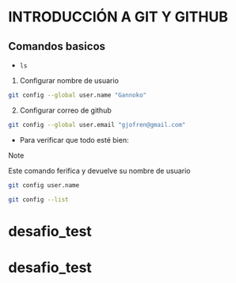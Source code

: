 # INTRODUCCIÓN A GIT Y GITHUB 


 ## Comandos basicos

 - `ls` 

 1. Configurar nombre de usuario

 ```bash
git config --global user.name "Gannoko"
```
2. Configurar correo de github

```bash
git config --global user.email "gjofren@gmail.com"
```

- Para verificar que todo esté bien:

> [!NOTE]
> Este comando ferifica y devuelve su nombre de usuario

```bash
git config user.name
```
```bash
git config --list
```
# desafio_test
# desafio_test
